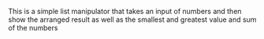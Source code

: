This is a simple list manipulator that takes an input of numbers and then show the arranged result as well as the smallest and greatest value and sum of the numbers
